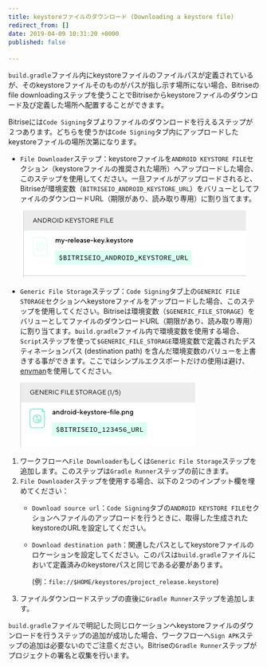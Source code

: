 ```yaml
---
title: keystoreファイルのダウンロード (Downloading a keystore file)
redirect_from: []
date: 2019-04-09 10:31:20 +0000
published: false

---
```

`build.gradle`ファイル内にkeystoreファイルのファイルパスが定義されているが、そのkeystoreファイルそのものがパスが指し示す場所にない場合、Bitriseのfile downloadingステップを使うことでBitriseからkeystoreファイルのダウンロード及び定義した場所へ配置することができます。

Bitriseには`Code Signing`タブよりファイルのダウンロードを行えるステップが２つあります。どちらを使うかは`Code Signing`タブ内にアップロードしたkeystoreファイルの場所次第になります。

* `File Downloader`ステップ：keystoreファイルを`ANDROID KEYSTORE FILE`セクション（keystoreファイルの推奨された場所）へアップロードした場合、このステップを使用してください。一旦ファイルがアップロードされると、Bitriseが環境変数（`BITRISEIO_ANDROID_KEYSTORE_URL`）をバリューとしてファイルのダウンロードURL（期限があり、読み取り専用）に割り当てます。

  ![](/img/android-keystore.png)
* `Generic File Storage`ステップ：`Code Signing`タブ上の`GENERIC FILE STORAGE`セクションへkeystoreファイルをアップロードした場合、このステップを使用してください。Bitriseは環境変数（`$GENERIC_FILE_STORAGE`）をバリューとしてファイルのダウンロードURL（期限があり、読み取り専用）に割り当てます。`build.gradle`ファイル内で環境変数を使用する場合、`Script`ステップを使って`$GENERIC_FILE_STORAGE`環境変数で定義されたデスティネーションパス (destination path) を含んだ環境変数のバリューを上書きする事ができます。ここではシンプルエクスポートだけの使用は避け、[envman](/tips-and-tricks/expose-environment-variable/)を使用してください。

  ![](/img/keystore-generic.png)

1. ワークフローへ`File Downloader`もしくは`Generic File Storage`ステップを追加します。このステップは`Gradle Runner`ステップの前にきます。
2. `File Downloader`ステップを使用する場合、以下の２つのインプット欄を埋めてください：
   * `Download source url`：`Code Signing`タブの`ANDROID KEYSTORE FILE`セクションへファイルのアップロードを行うときに、取得した生成されたkeystoreのURLを設定してください。
   * `Download destination path`：関連したパスとしてkeystoreファイルのロケーションを設定してください。このパスは`build.gradle`ファイルにおいて定義済みのkeystoreパスと同じである必要があります。

     (例：`file://$HOME/keystores/project_release.keystore`)
3. ファイルダウンロードステップの直後に`Gradle Runner`ステップを追加します。

`build.gradle`ファイルで明記した同じロケーションへkeystoreファイルのダウンロードを行うステップの追加が成功した場合、ワークフローへ`Sign APK`ステップの追加は必要ないのでご注意ください。Bitriseの`Gradle Runner`ステップがプロジェクトの署名と収集を行います。